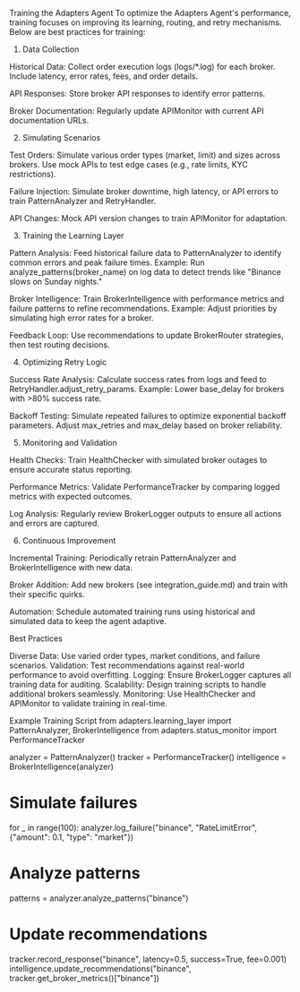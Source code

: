 Training the Adapters Agent
To optimize the Adapters Agent's performance, training focuses on improving its learning, routing, and retry mechanisms. Below are best practices for training:
1. Data Collection

Historical Data:
Collect order execution logs (logs/*.log) for each broker.
Include latency, error rates, fees, and order details.


API Responses:
Store broker API responses to identify error patterns.


Broker Documentation:
Regularly update APIMonitor with current API documentation URLs.



2. Simulating Scenarios

Test Orders:
Simulate various order types (market, limit) and sizes across brokers.
Use mock APIs to test edge cases (e.g., rate limits, KYC restrictions).


Failure Injection:
Simulate broker downtime, high latency, or API errors to train PatternAnalyzer and RetryHandler.


API Changes:
Mock API version changes to train APIMonitor for adaptation.



3. Training the Learning Layer

Pattern Analysis:
Feed historical failure data to PatternAnalyzer to identify common errors and peak failure times.
Example: Run analyze_patterns(broker_name) on log data to detect trends like "Binance slows on Sunday nights."


Broker Intelligence:
Train BrokerIntelligence with performance metrics and failure patterns to refine recommendations.
Example: Adjust priorities by simulating high error rates for a broker.


Feedback Loop:
Use recommendations to update BrokerRouter strategies, then test routing decisions.



4. Optimizing Retry Logic

Success Rate Analysis:
Calculate success rates from logs and feed to RetryHandler.adjust_retry_params.
Example: Lower base_delay for brokers with >80% success rate.


Backoff Testing:
Simulate repeated failures to optimize exponential backoff parameters.
Adjust max_retries and max_delay based on broker reliability.



5. Monitoring and Validation

Health Checks:
Train HealthChecker with simulated broker outages to ensure accurate status reporting.


Performance Metrics:
Validate PerformanceTracker by comparing logged metrics with expected outcomes.


Log Analysis:
Regularly review BrokerLogger outputs to ensure all actions and errors are captured.



6. Continuous Improvement

Incremental Training:
Periodically retrain PatternAnalyzer and BrokerIntelligence with new data.


Broker Addition:
Add new brokers (see integration_guide.md) and train with their specific quirks.


Automation:
Schedule automated training runs using historical and simulated data to keep the agent adaptive.



Best Practices

Diverse Data: Use varied order types, market conditions, and failure scenarios.
Validation: Test recommendations against real-world performance to avoid overfitting.
Logging: Ensure BrokerLogger captures all training data for auditing.
Scalability: Design training scripts to handle additional brokers seamlessly.
Monitoring: Use HealthChecker and APIMonitor to validate training in real-time.

Example Training Script
from adapters.learning_layer import PatternAnalyzer, BrokerIntelligence
from adapters.status_monitor import PerformanceTracker

analyzer = PatternAnalyzer()
tracker = PerformanceTracker()
intelligence = BrokerIntelligence(analyzer)

# Simulate failures
for _ in range(100):
    analyzer.log_failure("binance", "RateLimitError", {"amount": 0.1, "type": "market"})

# Analyze patterns
patterns = analyzer.analyze_patterns("binance")

# Update recommendations
tracker.record_response("binance", latency=0.5, success=True, fee=0.001)
intelligence.update_recommendations("binance", tracker.get_broker_metrics()["binance"])
